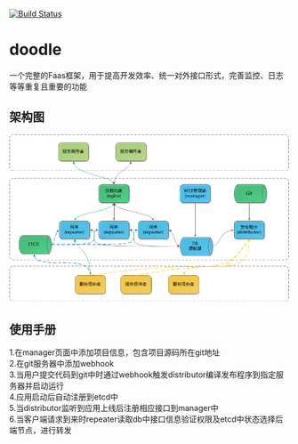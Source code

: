 [![Build Status](https://travis-ci.org/dearcode/doodle.svg?branch=master)](https://travis-ci.org/dearcode/doodle)  

# doodle
一个完整的Faas框架，用于提高开发效率、统一对外接口形式，完善监控、日志等等重复且重要的功能  

## 架构图  
![Doodle](/docs/doodle.png?raw=true "doodle")  

## 使用手册    
1.在manager页面中添加项目信息，包含项目源码所在git地址  
2.在git服务器中添加webhook  
3.当用户提交代码到git中时通过webhook触发distributor编译发布程序到指定服务器并启动运行  
4.应用启动后自动注册到etcd中  
5.当distributor监听到应用上线后注册相应接口到manager中  
6.当客户端请求到来时repeater读取db中接口信息验证权限及etcd中状态选择后端节点，进行转发  
